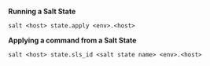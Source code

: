 **Running a Salt State**
```
salt <host> state.apply <env>.<host>
```

**Applying a command from a Salt State**
```
salt <host> state.sls_id <salt state name> <env>.<host>
```